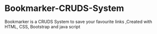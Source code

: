# Bookmarker-CRUDS-System
Bookmarker is a CRUDS System to save your favourite links
,Created with HTML, CSS, Bootstrap and java script
